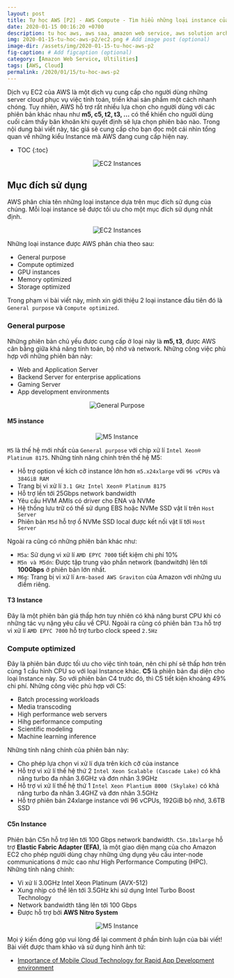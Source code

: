 ```yaml
---
layout: post
title: Tự học AWS [P2] - AWS Compute - Tìm hiểu những loại instance của EC2 AWS
date: 2020-01-15 00:16:20 +0700
description: tu hoc aws, aws saa, amazon web service, aws solution architecture associate, aws la gi, ec2 aws, nhung loai ec2
img: 2020-01-15-tu-hoc-aws-p2/ec2.png # Add image post (optional)
image-dir: /assets/img/2020-01-15-tu-hoc-aws-p2
fig-caption: # Add figcaption (optional)
category: [Amazon Web Service, Ultilities]
tags: [AWS, Cloud]
permalink: /2020/01/15/tu-hoc-aws-p2
---
```

Dịch vụ EC2 của AWS là một dịch vụ cung cấp cho người dùng những server cloud phục vụ việc tính toán, triển khai sản phẩm một cách nhanh chóng. Tuy nhiên, AWS hỗ trợ rất nhiều lựa chọn cho người dùng với các phiên bản khác nhau như **m5, c5, t2, t3, ...** có thể khiến cho người dùng cuối cảm thấy băn khoăn khi quyết định sẽ lựa chọn phiên bảo nào. Trong nội dung bài viết này, tác giá sẽ cung cấp cho bạn đọc một cái nhìn tổng quan về những kiểu Instance mà AWS đang cung cấp hiện nay.

* TOC
{:toc}

<p align="center"><img alt="EC2 Instances" src="{{page.image-dir}}/ec2-types.png"/></p>

## Mục đích sử dụng

AWS phân chia tên những loại instance dựa trên mục đích sử dụng của chúng. Mỗi loại instance sẽ được tối ưu cho một mục đích sử dụng nhất định.

<p align="center"><img alt="EC2 Instances" src="{{page.image-dir}}/ec2-types-01.png"/></p>

Những loại instance được AWS phân chia theo sau:
* General purpose 
* Compute optimized 
* GPU instances
* Memory optimized
* Storage optimized

Trong phạm vi bài viết này, mình xin giới thiệu 2 loại instance đầu tiên đó là `General purpose` và `Compute optimized`.

### General purpose

Những phiên bản chủ yếu được cung cấp ở loại này là **m5, t3**, được AWS cân bằng giữa khả năng tính toán, bộ nhớ và network. 
Những công việc phù hợp với những phiên bản này:
* Web and Application Server
* Backend Server for enterprise applications
* Gaming Server
* App development environments

<p align="center"><img alt="General Purpose" src="{{page.image-dir}}/general-purpose.jpg"/></p>

#### M5 instance

<p align="center"><img alt="M5 Instance" src="{{page.image-dir}}/m5-instance.png"/></p>

`M5` là thế hệ mới nhất của `General purpose` với chip xử lí `Intel Xeon® Platinum 8175`. Những tính năng chính trên thế hệ M5:
* Hỗ trợ option về kích cỡ instance lớn hơn `m5.x24xlarge` với `96 vCPUs` và `384GiB RAM`
* Trang bị vi xử lí `3.1 GHz Intel Xeon® Platinum 8175`
* Hỗ trợ lến tới 25Gbps network bandwidth
* Yêu cầu HVM AMIs có driver cho ENA và NVMe
* Hệ thống lưu trữ có thể sử dụng EBS hoặc NVMe SSD vật lí trên `Host Server`
* Phiên bản `M5d` hỗ trợ ổ NVMe SSD local được kết nối vật lí tới `Host Server`

Ngoài ra cũng có những phiên bản khác như:
* `M5a`: Sử dụng vi xử lí `AMD EPYC 7000` tiết kiệm chi phí 10%
* `M5n và M5dn`: Được tập trung vào phần network (bandwitdh) lên tới **100Gbps** ở phiên bản lớn nhất.
* `M6g`: Trang bị vi xử lí `Arm-based AWS Graviton` của Amazon với những ưu điểm riêng.

#### T3 Instance

Đây là một phiên bản giá thấp hơn tuy nhiên có khả năng burst CPU khi có những tác vụ nặng yêu cầu về CPU. Ngoài ra cũng có phiên bản `T3a` hỗ trợ vi xử lí `AMD EPYC 7000` hỗ trợ turbo clock speed `2.5Hz`

### Compute optimized

Đây là phiên bản được tối ưu cho việc tính toán, nên chi phí sẽ thấp hơn trên cùng 1 cấu hình CPU so với loại Instance khác. **C5** là phiên bản đại diện cho loại Instance này. So với phiên bản C4 trước đó, thì C5 tiết kiện khoảng 49% chi phí.
Những công việc phù hợp với C5:
* Batch processing workloads
* Media transcoding 
* High performance web servers
* Hihg performance computing
* Scientific modeling
* Machine learning inference

Những tính năng chính của phiên bản này:
* Cho phép lựa chọn vi xử lí dựa trên kích cỡ của instance
* Hỗ trợ vi xử lí thế hệ thứ 2 `Intel Xeon Scalable (Cascade Lake)` có khả năng turbo đa nhân 3.6GHz và đơn nhân 3.9GHz
* Hỗ trợ vi xử lí thế hệ thứ 1 `Intel Xeon Plantium 8000 (Skylake)` có khả năng turbo đa nhân 3.4GHZ và đơn nhân 3.5GHz
* Hỗ trợ phiên bản 24xlarge instance với 96 vCPUs, 192GiB bộ nhớ, 3.6TB SSD

#### C5n Instance

Phiên bản C5n hỗ trợ lên tới 100 Gbps network bandwidth. `C5n.18xlarge` hỗ trợ **Elastic Fabric Adapter (EFA)**, là một giao diện mạng của cho Amazon EC2 cho phép người dùng chạy những ứng dụng yêu cầu inter-node communications ở mức cao như High Performance Computing (HPC).
Những tính năng chính:
* Vi xử lí 3.0GHz Intel Xeon Platinum (AVX-512)
* Xung nhịp có thể lên tới 3.5GHz khi sử dụng Intel Turbo Boost Technology
* Network bandwidth tăng lên tới 100 Gbps
* Được hỗ trợ bởi **AWS Nitro System**

<p align="center"><img alt="M5 Instance" src="{{page.image-dir}}/c5n.png"/></p>

Mọi ý kiến đóng góp vui lòng để lại comment ở phần bình luận của bài viết!
Bài viết được tham khảo và sử dụng hình ảnh từ:
* [Importance of Mobile Cloud Technology for Rapid App Development environment](https://medium.com/@mahipaljadeja/importance-of-mobile-cloud-technology-for-rapid-app-development-environment-91b62e471f99)
